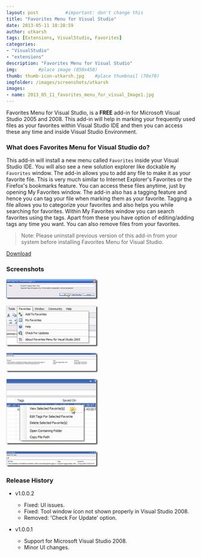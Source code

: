 ```yaml
---
layout: post          #important: don't change this
title: "Favorites Menu for Visual Studio"
date: 2013-05-11 18:28:59
author: utkarsh
tags: [Extensions, VisualStudio, Favorites]
categories:
- "VisualStudio"
- "extensions"
description: "Favorites Menu for Visual Studio"
img:        #place image (850x450)
thumb: thumb-icon-utkarsh.jpg    #place thumbnail (70x70)
imgfolder: /images/screenshots/utkarsh
images:
- name: 2013_05_11_favorites_menu_for_visual_Image1.jpg
---
```


Favorites Menu for Visual Studio, is a **FREE** add-in for Microsoft Visual Studio 2005 and 2008. This add-in will help in marking your frequently used files as your favorites within Visual Studio IDE and then you can access these any time and inside Visual Studio Environment.   

### What does Favorites Menu for Visual Studio do? ###

This add-in will install a new menu called `Favorites` inside your Visual Studio IDE. You will also see a new solution explorer like dockable `My Favorites` window. The add-in allows you to add any file to make it as your favorite file. This is very much similar to Internet Explorer\'s Favorites or the Firefox's bookmarks feature. You can access these files anytime, just by opening My Favorites window. The add-in also has a tagging feature and hence you can tag your file when marking them as your favorite. Tagging a file allows you to categorize your favorites and also helps you while searching for favorites. Within My Favorites window you can search favorites using the tags. Apart from these you have option of editing/adding tags any time you want. You can also remove files from your favorites.

> Note: Please uninstall previous version of this add-in from your system before installing Favorites Menu for Visual Studio.

[Download](http://www.box.net/shared/6ozf5hy3n6)

### Screenshots ###

![add_tags](/images/screenshots/utkarsh/2013_05_11_favorites_menu_for_visual_Image1.jpg) 

![main_menu](/images/screenshots/utkarsh/2013_05_11_favorites_menu_for_visual_Image2.jpg) 

![my_fav_window](/images/screenshots/utkarsh/2013_05_11_favorites_menu_for_visual_Image3.jpg) 

![rt_click_view](/images/screenshots/utkarsh/2013_05_11_favorites_menu_for_visual_Image4.jpg)

![srch_result](/images/screenshots/utkarsh/2013_05_11_favorites_menu_for_visual_Image5.jpg) 

### Release History ###

- v1.0.0.2
	- Fixed: UI issues. 
	- Fixed: Tool window icon not shown properly in Visual Studio 2008. 
	- Removed: 'Check For Update' option.   

- v1.0.0.1
	- Support for Microsoft Visual Studio 2008. 
	- Minor UI changes.